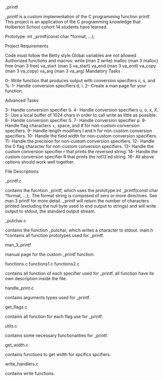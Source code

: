 \_printf

\_printf is a custom implementation of the C programming function printf. This project is an application of the C programming knowledge that Holberton School cohort 14 students have learned.

Prototype: int \_printf(const char \*format, ...);

Project Requirements

Code must follow the Betty style
Global variables are not allowed
Authorized functions and macros:
write (man 2 write)
malloc (man 3 malloc)
free (man 3 free)
va_start (man 3 va_start)
va_end (man 3 va_end)
va_copy (man 3 va_copy)
va_arg (man 3 va_arg)
Mandatory Tasks

0- Write function that produces output with conversion specifiers c, s, and %.
1- Handle conversion specifiers d, i.
2- Create a man page for your function.

Advanced Tasks

3- Handle conversion specifier b.
4- Handle conversion specifiers u, o, x, X.
5- Use a local buffer of 1024 chars in order to call write as little as possible.
6- Handle conversion specifier S.
7- Handle conversion specifier p.
8- Handle flag characters +, space, and # for non-custom conversion specifiers.
9- Handle length modifiers l and h for non-custom conversion specifiers.
10- Handle the field width for non-custom conversion specifiers.
11- Handle the precision for non-custom conversion specifiers.
12- Handle the 0 flag character for non-custom conversion specifiers.
13- Handle the custom conversion specifier r that prints the reversed string.
14- Handle the custom conversion specifier R that prints the rot13'ed string.
16- All above options should work well together.

File Descriptions

\_printf.c

contains the fucntion \_printf, which uses the prototype int \_printf(const char \*format, ...);. The format string is composed of zero or more directives. See man 3 printf for more detail. \_printf will return the number of characters printed (excluding the null byte used to end output to strings) and will write output to stdout, the standard output stream.

\_putchar.c

contains the function \_putchar, which writes a character to stdout.
main.h \*contains all function prototypes used for \_printf.

man_3_printf

manual page for the custom \_printf function.

functions.c functions1.c functions2.c

contains all function of each specifier used for \_printf.
all function have its own description inside the file.

handle_print.c

contains arguments types used for \_printf.

get_flags.c

contains all function for each flag use for \_printf.

utils.c

contains some necessary functionalities for \_printf.

get_width.c

contains functions to get width for spcifics spcifiers.

write_handlers.c

contains write functions.
